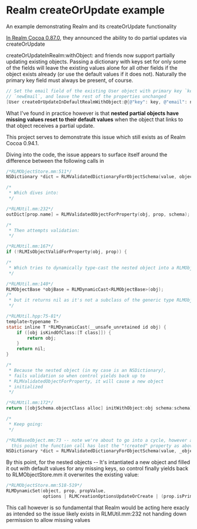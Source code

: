 # Realm createOrUpdate example
An example demonstrating Realm and its createOrUpdate functionality

[In Realm Cocoa 0.87.0](https://realm.io/news/realm-cocoa-0.87.0/), they announced the ability to do partial updates via createOrUpdate

createOrUpdateInRealm:withObject: and friends now support partially updating existing objects. Passing a dictionary with keys set for only some of the fields will leave the existing values alone for all other fields if the object exists already (or use the default values if it does not). Naturally the primary key field must always be present, of course.

```objective-c
// Set the email field of the existing User object with primary key `key` to
// `newEmail`, and leave the rest of the properties unchanged
[User createOrUpdateInDefaultRealmWithObject:@{@"key": key, @"email": newEmail}];
```

What I've found in practice however is that **nested partial objects have missing values reset to their default values** when the object that links to that object receives a partial update.

This project serves to demonstrate this issue which still exists as of Realm Cocoa 0.94.1.

Diving into the code, the issue appears to surface itself around the difference between the following calls in 
```objective-c
/*RLMObjectStore.mm:511*/
NSDictionary *dict = RLMValidatedDictionaryForObjectSchema(value, objectSchema, schema, !created);

/*
 * Which dives into:
 */

/*RLMUtil.mm:232*/
outDict[prop.name] = RLMValidatedObjectForProperty(obj, prop, schema);

/*
 * Then attempts validation:
 */

/*RLMUtil.mm:167*/ 
if (!RLMIsObjectValidForProperty(obj, prop)) {

/*
 * Which tries to dynamically type-cast the nested object into a RLMObject
 */

/*RLMUtil.mm:140*/
RLMObjectBase *objBase = RLMDynamicCast<RLMObjectBase>(obj);
/*
 * but it returns nil as it's not a subclass of the generic type RLMObjectBase
 */

/*RLMUtil.hpp:75-81*/
template<typename T>
static inline T *RLMDynamicCast(__unsafe_unretained id obj) {
    if ([obj isKindOfClass:[T class]]) {
        return obj;
    }
    return nil;
}

/*
 * Because the nested object (in my case is an NSDictionary), 
 * fails validation so when control yields back up to 
 * RLMValidatedObjectForProperty, it will cause a new object
 * initialized
 */

/*RLMUtil.mm:172*/
return [[objSchema.objectClass alloc] initWithObject:obj schema:schema];

/*
 * Keep going:
 */

/*RLMBaseObject.mm:73 -- note we're about to go into a cycle, however at 
  this point the function call has lost the "!created" property as above */
NSDictionary *dict = RLMValidatedDictionaryForObjectSchema(value, _objectSchema, schema);

```            

By this point, for the nested objects -- It's intantiated a new object and filled it out with default values for any missing keys, so control finally yields back to RLMObjectStore.mm it overwrites the existing value:

```objective-c
/*RLMObjectStore.mm:518-519*/
RLMDynamicSet(object, prop, propValue,
              options | RLMCreationOptionsUpdateOrCreate | (prop.isPrimary ? RLMCreationOptionsEnforceUnique : 0));
```                              
This call however is so fundamental that Realm would be acting here exacly as intended so the issue likely exists in RLMUtil.mm:232 not handing down permission to allow missing values
